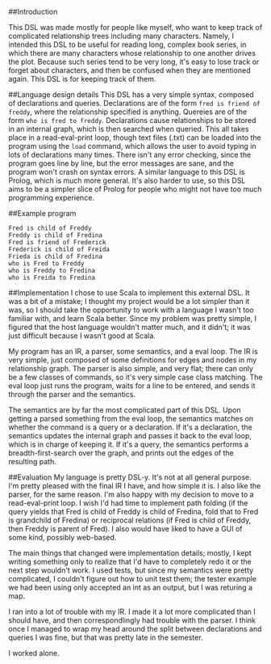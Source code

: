 ##Introduction

This DSL was made mostly for people like myself, who want to keep track of
complicated relationship trees including many characters.  Namely, I intended
this DSL to be useful for reading long, complex book series, in which there are
many characters whose relationship to one another drives the plot.  Because such
series tend to be very long, it's easy to lose track or forget about characters,
and then be confused when they are mentioned again.  This DSL is for keeping
track of them.

##Language design details
This DSL has a very simple syntax, composed of declarations and queries.
Declarations are of the form `fred is friend of freddy`, where the relationship
specified is anything.  Quereies are of the form `who is fred to freddy`.
Declarations cause relationships to be stored in an internal graph, which is
then searched when queried.  This all takes place in a read-eval-print loop,
though text files (.txt) can be loaded into the program using the `load`
command, which allows the user to avoid typing in lots of declarations many
times.  There isn't any error checking, since the program goes line by line, but
the error messages are sane, and the program won't crash on syntax errors.  A
similar language to this DSL is Prolog, which is much more general.  It's also
harder to use, so this DSL aims to be a simpler slice of Prolog for people who
might not have too much programming experience.

##Example program
```
Fred is child of Freddy
Freddy is child of Fredina
Fred is friend of Frederick
Frederick is child of Freida
Frieda is child of Fredina
who is Fred to Freddy
who is Freddy to Fredina
who is Freida to Fredina
```

##Implementation
I chose to use Scala to implement this external DSL.  It was a bit of a mistake;
I thought my project would be a lot simpler than it was, so I should take the
opportunity to work with a language I wasn't too familiar with, and learn Scala
better.  Since my problem was pretty simple, I figured that the host language
wouldn't matter much, and it didn't; it was just difficult because I wasn't good
at Scala.

My program has an IR, a parser, some semantics, and a eval loop.  The IR is very
simple, just composed of some definitions for edges and nodes in my relationship
graph.  The parser is also simple, and very flat; there can only be a few
classes of commands, so it's very simple case class matching.  The eval loop
just runs the program, waits for a line to be entered, and sends it through the
parser and the semantics.

The semantics are by far the most complicated part of this DSL.  Upon getting
a parsed something from the eval loop, the semantics matches on whether the
command is a query or a declaration.  If it's a declaration, the semantics
updates the internal graph and passes it back to the eval loop, which is in
charge of keeping it.  If it's a query, the semantics performs a
breadth-first-search over the graph, and prints out the edges of the resulting
path.

##Evaluation
My language is pretty DSL-y.  It's not at all general purpose.  I'm pretty
pleased with the final IR I have, and how simple it is.  I also like the parser,
for the same reason.  I'm also happy with my decision to move to a
read-eval-print loop.  I wish I'd had time to implement path folding (if the
query yields that Fred is child of Freddy is child of Fredina, fold that
to Fred is grandchild of Fredina) or reciprocal relations (if Fred is child of
Freddy, then Freddy is parent of Fred).  I also would have liked to have a GUI
of some kind, possibly web-based.

The main things that changed were implementation details; mostly, I kept writing
something only to realize that I'd have to completely redo it or the next step
wouldn't work.  I used tests, but since my semantics were pretty complicated, I
couldn't figure out how to unit test them; the tester example we had been using
only accepted an int as an output, but I was returing a map.

I ran into a lot of trouble with my IR.  I made it a lot more complicated than I
should have, and then correspondlingly had trouble with the parser.  I think
once I managed to wrap my head around the split between declarations and queries
I was fine, but that was pretty late in the semester.

I worked alone.
